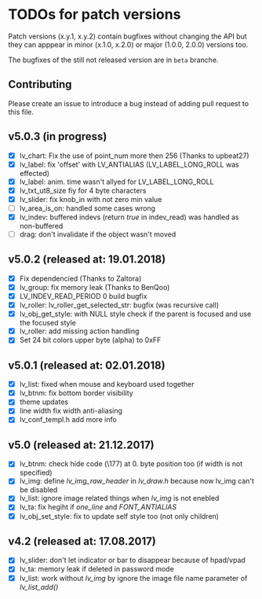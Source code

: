 # TODOs for patch versions
Patch versions (x.y.1, x.y.2) contain bugfixes without changing the API but they can apppear in minor (x.1.0, x.2.0) or major (1.0.0, 2.0.0) versions too.

The bugfixes of the still not released version are in `beta` branche.

## Contributing
Please create an issue to introduce a bug instead of adding pull request to this file.

## v5.0.3 (in progress)
- [x] lv_chart: Fix the use of point_num more then 256 (Thanks to upbeat27) 
- [x] lv_label: fix 'offset' with LV_ANTIALIAS (LV_LABEL_LONG_ROLL was effected)
- [x] lv_label: anim. time wasn't allyed for LV_LABEL_LONG_ROLL
- [x] lv_txt_ut8_size fiy for 4 byte characters
- [x] lv_slider: fix knob_in with not zero min value
- [ ] lv_area_is_on: handled some cases wrong
- [x] lv_indev: buffered indevs (return *true* in indev_read) was handled as non-buffered
- [ ] drag: don't invalidate if the object wasn't moved

## v5.0.2 (released at: 19.01.2018)
- [x] Fix dependencied (Thanks to Zaltora)
- [x] lv_group: fix memory leak (Thanks to BenQoo)
- [x] LV_INDEV_READ_PERIOD 0 build bugfix
- [x] lv_roller: lv_roller_get_selected_str: bugfix (was recursive call)
- [x] lv_obj_get_style: with NULL style check if the parent is focused and use the focused style
- [x] lv_roller: add missing action handling
- [x] Set 24 bit colors upper byte (alpha) to 0xFF

## v5.0.1 (released at: 02.01.2018)
- [x] lv_list: fixed when mouse and keyboard used together
- [x] lv_btnm: fix bottom border visibility
- [x] theme updates
- [x] line width fix width anti-aliasing
- [x] lv_conf_templ.h add more info

## v5.0 (released at: 21.12.2017)
- [x] lv_btnm: check hide code (\177) at 0. byte position too (if width is not specified)
- [x] lv_img: define *lv_img_raw_header* in *lv_draw.h* because now lv_img can't be disabled
- [x] lv_list: ignore image related things when *lv_img* is not enebled
- [x] lv_ta: fix hegiht if *one_line* and *FONT_ANTIALIAS*
- [x] lv_obj_set_style: fix to update self style too (not only children)

## v4.2  (released at: 17.08.2017)
- [x] lv_slider: don't let indicator or bar to disappear because of hpad/vpad
- [x] lv_ta: memory leak if deleted in password mode
- [x] lv_list: work without *lv_img* by ignore the image file name parameter of *lv_list_add()*
